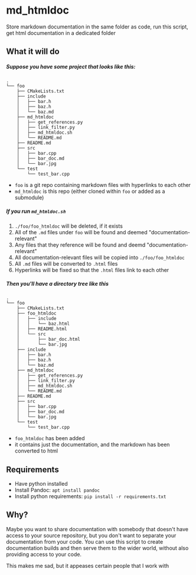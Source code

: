 # md_htmldoc
Store markdown documentation in the same folder as code, run this script, get html documentation in a dedicated folder

## What it will do
 
##### Suppose you have some project that looks like this:
    .
    └── foo
        ├── CMakeLists.txt
        ├── include
        │   ├── bar.h
        │   ├── baz.h
        │   └── baz.md
        ├── md_htmldoc
        │   ├── get_references.py
        │   ├── link_filter.py
        │   ├── md_htmldoc.sh
        │   └── README.md
        ├── README.md
        ├── src
        │   ├── bar.cpp
        │   ├── bar_doc.md
        │   └── bar.jpg
        └── test
            └── test_bar.cpp
    
- `foo` is a git repo containing markdown files with hyperlinks to each other
- `md_htmldoc` is this repo (either cloned within `foo` or added as a submodule)
    
##### If you run `md_htmldoc.sh`

  1. `./foo/foo_htmldoc` will be deleted, if it exists
  2. All of the `.md` files under `foo` will be found and deemed "documentation-relevant"
  3. Any files that they reference will be found and deemd "documentation-relevant"
  4. All documentation-relevant files will be copied into `./foo/foo_htmldoc`
  5. All `.md` files will be converted to `.html` files
  6. Hyperlinks will be fixed so that the `.html` files link to each other
  
##### Then you'll have a directory tree like this

    .
    └── foo
        ├── CMakeLists.txt
        ├── foo_htmldoc
        │   ├── include
        │   │   └── baz.html
        │   ├── README.html
        │   └── src
        │       ├── bar_doc.html
        │       └── bar.jpg
        ├── include
        │   ├── bar.h
        │   ├── baz.h
        │   └── baz.md
        ├── md_htmldoc
        │   ├── get_references.py
        │   ├── link_filter.py
        │   ├── md_htmldoc.sh
        │   └── README.md
        ├── README.md
        ├── src
        │   ├── bar.cpp
        │   ├── bar_doc.md
        │   └── bar.jpg
        └── test
            └── test_bar.cpp

 - `foo_htmldoc` has been added
  - it contains just the documentation, and the markdown has been converted to html
     
## Requirements

- Have python installed  
- Install Pandoc: `apt install pandoc`
- Install python requirements: `pip install -r requirements.txt`

## Why?

Maybe you want to share documentation with somebody that doesn't have access to your source repository, but you don't want to separate your documentation from your code.  You can use this script to create documentation builds and then serve them to the wider world, without also providing access to your code.

This makes me sad, but it appeases certain people that I work with

